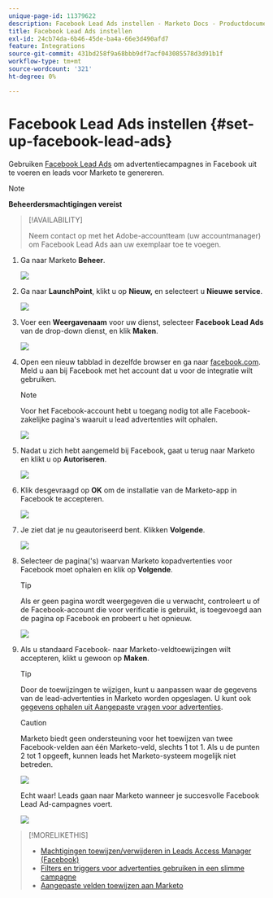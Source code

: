 ```yaml
---
unique-page-id: 11379622
description: Facebook Lead Ads instellen - Marketo Docs - Productdocumentatie
title: Facebook Lead Ads instellen
exl-id: 24cb74da-6b46-45de-ba4a-66e3d490afd7
feature: Integrations
source-git-commit: 431bd258f9a68bbb9df7acf043085578d3d91b1f
workflow-type: tm+mt
source-wordcount: '321'
ht-degree: 0%

---
```


# Facebook Lead Ads instellen {#set-up-facebook-lead-ads}

Gebruiken [Facebook Lead Ads](https://www.facebook.com/business/a/lead-ads) om advertentiecampagnes in Facebook uit te voeren en leads voor Marketo te genereren.

>[!NOTE]
>
>**Beheerdersmachtigingen vereist**

>[!AVAILABILITY]
>
>Neem contact op met het Adobe-accountteam (uw accountmanager) om Facebook Lead Ads aan uw exemplaar toe te voegen.

1. Ga naar Marketo **Beheer**.

   ![](assets/image2016-11-29-10-3a50-3a29.png)

1. Ga naar **LaunchPoint**, klikt u op **Nieuw,** en selecteert u **Nieuwe service**.

   ![](assets/image2016-11-29-10-3a51-3a11.png)

1. Voer een **Weergavenaam** voor uw dienst, selecteer **Facebook Lead Ads** van de drop-down dienst, en klik **Maken**.

   ![](assets/image2016-11-29-10-3a51-3a47.png)

1. Open een nieuw tabblad in dezelfde browser en ga naar [facebook.com](https://www.facebook.com). Meld u aan bij Facebook met het account dat u voor de integratie wilt gebruiken.

   >[!NOTE]
   >
   >Voor het Facebook-account hebt u toegang nodig tot alle Facebook-zakelijke pagina&#39;s waaruit u lead advertenties wilt ophalen.

   ![](assets/image2016-11-29-10-3a52-3a29.png)

1. Nadat u zich hebt aangemeld bij Facebook, gaat u terug naar Marketo en klikt u op **Autoriseren**.

   ![](assets/image2016-11-29-10-3a52-3a51.png)

1. Klik desgevraagd op **OK** om de installatie van de Marketo-app in Facebook te accepteren.

   ![](assets/image2016-11-29-10-3a56-3a3.png)

1. Je ziet dat je nu geautoriseerd bent. Klikken **Volgende**.

   ![](assets/image2016-11-29-10-3a56-3a28.png)

1. Selecteer de pagina(&#39;s) waarvan Marketo kopadvertenties voor Facebook moet ophalen en klik op **Volgende**.

   >[!TIP]
   >
   >Als er geen pagina wordt weergegeven die u verwacht, controleert u of de Facebook-account die voor verificatie is gebruikt, is toegevoegd aan de pagina op Facebook en probeert u het opnieuw.

   ![](assets/image2016-11-29-10-3a58-3a36.png)

1. Als u standaard Facebook- naar Marketo-veldtoewijzingen wilt accepteren, klikt u gewoon op **Maken**.

   >[!TIP]
   >
   >Door de toewijzingen te wijzigen, kunt u aanpassen waar de gegevens van de lead-advertenties in Marketo worden opgeslagen. U kunt ook [gegevens ophalen uit Aangepaste vragen voor advertenties](/help/marketo/product-docs/demand-generation/facebook/set-up-facebook-lead-ads/map-custom-fields-to-marketo.md).

   >[!CAUTION]
   >
   >Marketo biedt geen ondersteuning voor het toewijzen van twee Facebook-velden aan één Marketo-veld, slechts 1 tot 1. Als u de punten 2 tot 1 opgeeft, kunnen leads het Marketo-systeem mogelijk niet betreden.

   ![](assets/image2016-11-29-11-3a0-3a2.png)

   Echt waar! Leads gaan naar Marketo wanneer je succesvolle Facebook Lead Ad-campagnes voert.

   ![](assets/image2016-11-29-12-3a32-3a54.png)

>[!MORELIKETHIS]
>
>* [Machtigingen toewijzen/verwijderen in Leads Access Manager (Facebook)](https://www.facebook.com/business/help/540596413257598?id=735435806665862)
>* [Filters en triggers voor advertenties gebruiken in een slimme campagne](/help/marketo/product-docs/demand-generation/facebook/use-lead-ads-filters-and-triggers-in-a-smart-campaign.md)
>* [Aangepaste velden toewijzen aan Marketo](/help/marketo/product-docs/demand-generation/facebook/set-up-facebook-lead-ads/map-custom-fields-to-marketo.md)
